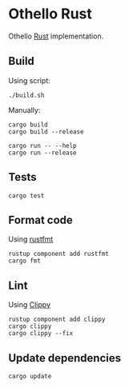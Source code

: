 # Othello Rust

Othello [Rust](https://www.rust-lang.org/) implementation.

## Build

Using script:

```shell
./build.sh
```

Manually:

```shell
cargo build
cargo build --release

cargo run -- --help
cargo run --release
```

## Tests

```shell
cargo test
```

## Format code

Using [rustfmt](https://github.com/rust-lang/rustfmt)

```shell
rustup component add rustfmt
cargo fmt
```

## Lint

Using [Clippy](https://github.com/rust-lang/rust-clippy)

```shell
rustup component add clippy
cargo clippy
cargo clippy --fix
```

## Update dependencies

```shell
cargo update
```
